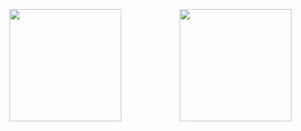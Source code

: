 <div style="display: flex; justify-content: space-between; align-items: center;">
  <img src="https://github-readme-stats.vercel.app/api?username=wulongshe" height="200" />
  <img src="https://github-readme-stats.vercel.app/api/top-langs/?username=wulongshe&layout=compact" height="200"  />
</div>

<!--
**wulongshe/wulongshe** is a ✨ _special_ ✨ repository because its `README.md` (this file) appears on your GitHub profile.

Here are some ideas to get you started:

- 🔭 I’m currently working on ...
- 🌱 I’m currently learning ...
- 👯 I’m looking to collaborate on ...
- 🤔 I’m looking for help with ...
- 💬 Ask me about ...
- 📫 How to reach me: ...
- 😄 Pronouns: ...
- ⚡ Fun fact: ...
-->
